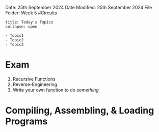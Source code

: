 Date: 25th September 2024
Date Modified: 25th September 2024
File Folder: Week 5
#Circuits

```ad-abstract
title: Today's Topics
collapse: open

- Topic1
- Topic2
- Topic3

```

# Exam

1. Recursive Functions
2. Reverse-Engineering
3. Write your own function to do *something*

# Compiling, Assembling, & Loading Programs


